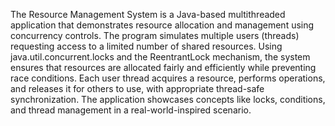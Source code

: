 The Resource Management System is a Java-based multithreaded application that demonstrates resource allocation and management using concurrency controls. The program simulates multiple users (threads) requesting access to a limited number of shared resources. Using java.util.concurrent.locks and the ReentrantLock mechanism, the system ensures that resources are allocated fairly and efficiently while preventing race conditions. Each user thread acquires a resource, performs operations, and releases it for others to use, with appropriate thread-safe synchronization. The application showcases concepts like locks, conditions, and thread management in a real-world-inspired scenario.
